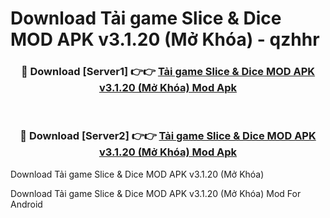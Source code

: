 # Download Tải game Slice & Dice MOD APK v3.1.20 (Mở Khóa) - qzhhr


<div align="center">
<h3>🔴 Download [Server1] 👉👉 <a href="https://apk-comot.site?title=Tải_game_Slice_&_Dice_MOD_APK_v3.1.20_(Mở_Khóa)">Tải game Slice & Dice MOD APK v3.1.20 (Mở Khóa) Mod Apk</a></h3><br>
<h3>🔴 Download [Server2] 👉👉 <a href="https://apk-comot.site?title=Tải_game_Slice_&_Dice_MOD_APK_v3.1.20_(Mở_Khóa)">Tải game Slice & Dice MOD APK v3.1.20 (Mở Khóa) Mod Apk</a></h3>
</div>



Download Tải game Slice & Dice MOD APK v3.1.20 (Mở Khóa) 

Download Tải game Slice & Dice MOD APK v3.1.20 (Mở Khóa) Mod For Android